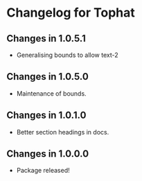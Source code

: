 # Changelog for Tophat

## Changes in 1.0.5.1

- Generalising bounds to allow text-2

## Changes in 1.0.5.0

- Maintenance of bounds.

## Changes in 1.0.1.0

- Better section headings in docs.

## Changes in 1.0.0.0

- Package released!
